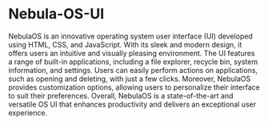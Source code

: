 # Nebula-OS-UI
NebulaOS is an innovative operating system user interface (UI) developed using HTML, CSS, and JavaScript. With its sleek and modern design, it offers users an intuitive and visually pleasing environment. The UI features a range of built-in applications, including a file explorer, recycle bin, system information, and settings. Users can easily perform actions on applications, such as opening and deleting, with just a few clicks. Moreover, NebulaOS provides customization options, allowing users to personalize their interface to suit their preferences. Overall, NebulaOS is a state-of-the-art and versatile OS UI that enhances productivity and delivers an exceptional user experience.
